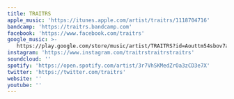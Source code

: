 ```yaml
---
title: TRAITRS
apple_music: 'https://itunes.apple.com/artist/traitrs/1118704716'
bandcamp: 'https://traitrs.bandcamp.com'
facebook: 'https://www.facebook.com/traitrs'
google_music: >-
   https://play.google.com/store/music/artist/TRAITRS?id=Aouttm54sbov7aghcfx6z5pyr4i
instagram: 'https://www.instagram.com/traitrstraitrstraitrs'
soundcloud: ''
spotify: 'https://open.spotify.com/artist/3r7VhSKMedZrOa3zCD3e7X'
twitter: 'https://twitter.com/traitrs'
website: ''
youtube: ''
---
```

